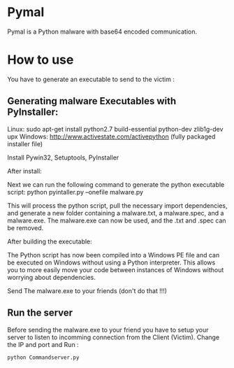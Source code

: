 Pymal
==============

Pymal is a Python malware with base64 encoded communication.

# How to use 

You have to generate an executable to send to the victim :

## Generating malware Executables with PyInstaller:

Linux: sudo apt-get install python2.7 build-essential python-dev zlib1g-dev upx
Windows: http://www.activestate.com/activepython (fully packaged installer file)

Install Pywin32, Setuptools, PyInstaller

After install:

Next we can run the following command to generate the python executable script: python pyintaller.py –onefile malware.py

This will process the python script, pull the necessary import dependencies, and generate a new folder containing a malware.txt, a malware.spec, and a malware.exe. The malware.exe can now be used, and the .txt and .spec can be removed.

After building the executable:

The Python script has now been compiled into a Windows PE file and can be executed on Windows without using a Python interpreter.  This allows you to more easily move your code between instances of Windows without worrying about dependencies.

Send The malware.exe to your friends (don't do that !!!)

## Run the server

Before sending the malware.exe to your friend you have to setup your server to listen to incomming connection from the Client (Victim). Change the IP and port and Run :

```
python Commandserver.py
```
